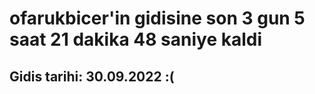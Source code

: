 # ofarukbicer'in gidisine son 3 gun 5 saat 21 dakika 48 saniye kaldi

## Gidis tarihi: 30.09.2022 :(